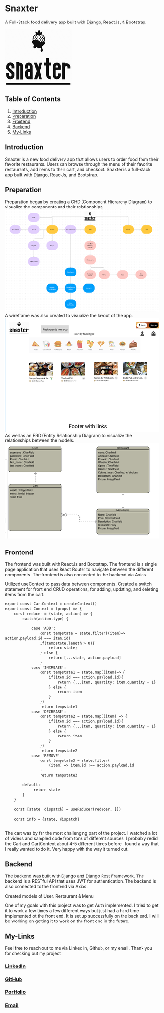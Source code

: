 # Snaxter
A Full-Stack food delivery app built with Django, ReactJs, & Bootstrap.

<img src="/src/assets/snaxterlogo.png" alt="Snaxter">

## Table of Contents

1. [Introduction](#introduction)
2. [Preparation](#preparation)
3. [Frontend](#frontend)
4. [Backend](#backend)
6. [My-Links](#my-links)

## Introduction
Snaxter is a new food delivery app that allows users to order food from their favorite restaurants. Users can browse through the menu of their favorite restaurants, add items to their cart, and checkout. Snaxter is a full-stack app built with Django, ReactJs, and Bootstrap.

## Preparation
Preparation began by creating a CHD (Component Hierarchy Diagram) to visualize the components and their relationships.
<img src="/src/assets/CHD.png" alt="CHD">
A wireframe was also created to visualize the layout of the app.
<img src="/src/assets/Wireframe.png" alt="Wireframe">
As well as an ERD (Entity Relationship Diagram) to visualize the relationships between the models.
<img src="/src/assets/ERD.png" alt="ERD">

## Frontend
The frontend was built with ReactJs and Bootstrap. The frontend is a single page application that uses React Router to navigate between the different components. The frontend is also connected to the backend via Axios.

Utilized useContext to pass data between components.
Created a switch statement for front end CRUD operations, for adding, updating, and deleting items from the cart.
```
export const CartContext = createContext()
export const Context = (props) => {
    const reducer = (state, action) => {
        switch(action.type) {

            case 'ADD':
                const tempstate = state.filter((item)=> action.payload.id === item.id)
                if(tempstate.length > 0){
                    return state;
                } else {
                    return [...state, action.payload]
                }
            case 'INCREASE':
                const tempstate1 = state.map((item)=> {
                    if(item.id === action.payload.id){
                        return {...item, quantity: item.quantity + 1}
                    } else {
                        return item
                    }
                })
                return tempstate1
            case 'DECREASE':
                const tempstate2 = state.map((item) => {
                    if(item.id === action.payload.id){
                        return {...item, quantity: item.quantity - 1}
                    } else {
                        return item
                    }
                })
                return tempstate2
            case 'REMOVE':
                const tempstate3 = state.filter(
                    (item) => item.id !== action.payload.id
                )
                return tempstate3

        default:
             return state
        }
    }

    const [state, dispatch] = useReducer(reducer, [])

    const info = {state, dispatch}


```
The cart was by far the most challenging part of the project. I watched a lot of videos and sampled code from tons of different sources. I probably redid the Cart and CartContext about 4-5 different times before I found a way that I really wanted to do it. Very happy with the way it turned out.

## Backend
The backend was built with Django and Django Rest Framework. The backend is a RESTful API that uses JWT for authentication. The backend is also connected to the frontend via Axios.

Created models of User, Restaurant & Menu

One of my goals with this project was to get Auth implemented. I tried to get it to work a few times a few different ways but just had a hard time implemented ot the front end. It is set up successfully on the back end. I will be working on getting it to work on the front end in the future.

## My-Links
Feel free to reach out to me via Linked in, Github, or my email.
Thank you for checking out my project!

### [LinkedIn](https://www.linkedin.com/in/matt-kiska)
### [GitHub](https://www.github.com/mattkiska)
### [Portfolio](https://www.mattkiska.com)
### [Email](mailto:mkiska1@gmail.com)
